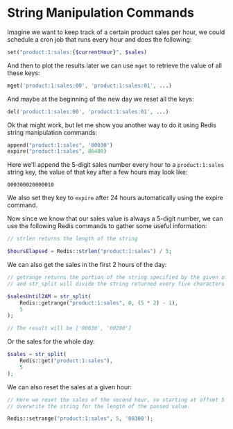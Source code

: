 # String Manipulation Commands

Imagine we want to keep track of a certain product sales per hour, we could schedule a cron job that runs every hour and does the following:

```php
set("product:1:sales:{$currentHour}", $sales)
```

And then to plot the results later we can use `mget` to retrieve the value of all these keys:

```php
mget('product:1:sales:00', 'product:1:sales:01', ...)
```

And maybe at the beginning of the new day we reset all the keys:

```php
del('product:1:sales:00', 'product:1:sales:01', ...)
```

Ok that might work, but let me show you another way to do it using Redis string manipulation commands:

```php
append("product:1:sales", '00030')
expire("product:1:sales", 86400)
```

Here we'll append the 5-digit sales number every hour to a `product:1:sales` string key, the value of that key after a few hours may look like:

```
000300020000010
```

We also set they key to `expire` after 24 hours automatically using the expire command.

Now since we know that our sales value is always a 5-digit number, we can use the following Redis commands to gather some useful information:

```php
// strlen returns the length of the string

$hoursElapsed = Redis::strlen("product:1:sales") / 5;
```

We can also get the sales in the first 2 hours of the day:

```php
// getrange returns the portion of the string specified by the given offset start and end.
// and str_split will divide the string returned every five characters

$salesUntil2AM = str_split(
    Redis::getrange("product:1:sales", 0, (5 * 2) - 1),
    5
);

// The result will be ['00030', '00200']
```

Or the sales for the whole day:

```php
$sales = str_split(
    Redis::get("product:1:sales"),
    5
);
```

We can also reset the sales at a given hour:

```php
// Here we reset the sales of the second hour, so starting at offset 5 we'll
// overwrite the string for the length of the passed value.

Redis::setrange("product:1:sales", 5, '00300');
```
